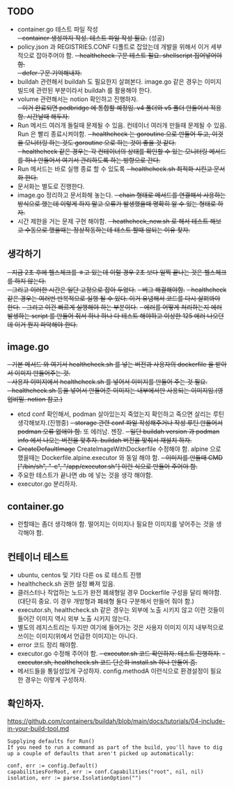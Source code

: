 ## TODO
- container.go 테스트 파일 작성  
~~- container 생성까지 작성. 테스트 파일 작성 필요.~~ (성공) 
- policy.json 과 REGISTRIES.CONF 디폴트로 잡았는데 개발을 위해서 이거 세부적으로 잡아주어야 함. 
~~- healthcheck 구문 테스트 필요. shellscript 집어넣어야 함.~~  
~~- defer 구문 기억해내자.~~  
- buildah 관련해서 buildah 도 필요한지 살펴본다. image.go 같은 경우는 이미지 빌드에 관련된 부분이라서 buildah 를 활용해야 한다. 
- volume 관련해서는 notion 확인하고 진행하자.  
~~- 이거 완료되면 podbridge 에 통합할 예정임.  v4 폴더와 v5 폴더 만들어서 적용함. 시간날때 해두자.~~  
- Run 메서드 여러개 돌릴때 문제될 수 있음. 컨테이너 여러개 만들때 문제될 수 있음. Run 은 빨리 종료시켜야함.
~~- healthcheck 는 goroutine 으로 만들어 두고, 이것을 모니터링 하는 것도 goroutine 으로 하는 것이 좋을 것 같다.~~  
~~- healthcheck 같은 경우는 각 컨테이너의 상태를 확인할 수 있는 모니터링 메서드를 하나 만들어서 여기서 관리하도록 하는 방향으로 간다.~~  
- Run 메서드는 바로 실행 종료 할 수 있도록 
~~- healthcheck.sh 최적화 시킨고 문서화 한다.~~ 
- 문서화는 별도로 진행한다.
- image.go 정리하고 문서화해 놓는다.
~~- chain 형태로 메서드를 연결해서 사용하는 방식으로 했는데 이렇게 하지 말고 오류가 발생했을때 명확히 알 수 있는 형태로 하자.~~  
- 시간 제한을 거는 문제 구현 해야함.
~~- heathcheck_new.sh 로 해서 테스트 해보고 수동으로 했을때는 정상작동하는데 테스트 할때 않되는 이유 찾자.~~

## 생각하기
~~- 지금 2초 후에 헬스체크를 ㅎ고 있는데 이럴 경우 2초 보다 일찍 끝나는 것은 헬스체크를 하지 않는다.~~  
~~- 그리고 이러한 시간은 일단 고정으로 잡아 두었다.~~
~~- 버그 해결해야함.~~
~~- healthcheck 같은 경우는 여러번 반복적으로 실행 될 수 있다. 이거 유념해서 코드를 다시 살펴봐야 한다.~~ 
~~- 그리고 이건 빠르게 실행해야 하는 부분이다.~~
~~- 에러를 어떻게 처리하는지 에러 발생하는 script 를 만들어 줘서 하나 하나 다 테스트 해야하고 이상한 125 에러 나오던데 이거 뭔지 파악해야 한다.~~ 
## image.go
~~- 기본 메서드 와 여기서 healthcheck.sh 를 넣는 버전과 사용자의 dockerfile 을 받아서 이미지 만들어주는 것.~~  
~~- 사용자 이미지에서 healthcheck.sh 를 넣어서 이미지를 만들어 주는 것 필요.~~  
~~- healthcheck.sh 등을 넣어서 만들어준 이미지는 내부에서만 사용되는 이미지임.(영업비밀. notion 참고.)~~  
- etcd conf 확인해서, podman 살아있는지 죽었는지 확인하고 죽으면 살리는 루틴 생각해보자.(진행중)
~~- storage 관련 conf 파일 작성해주거나 작성 루틴 만들어서 podman 오류 없애야 함.~~  또 에러남. 젠장.
~~- 일단 buildah version 과 podman info 에서 나오는 버전을 맞추자. buildah 버전을 맞춰서 재설치 하자.~~  
- ~~CreateDefaultImage~~ CreateImageWithDockerfile 수정해야 함. alpine 으로 했을때는 Dockerfile.alpine.executor 와 동일 해야 함.
~~- 이미지를 만들때 CMD ["/bin/sh", "-c", "/app/executor.sh"] 이런 식으로 만들어 주어야 함.~~ 
- 주요한 테스트가 끝나면 db 에 넣는 것을 생각 해야함.  
- executor.go 분리하자.

## container.go
- 런할때는 좀더 생각해야 함. 떨어지는 이미지나 필요한 이미지를 넣어주는 것을 생각해야 함.  

## 컨테이너 테스트 
- ubuntu, centos 및 기타 다른 os 로 테스트 진행
- healthcheck.sh 권한 설정 빠져 있음.
- 클러스터나 작업하는 노드가 완전 폐쇄형일 경우 Dockerfile 구성을 달리 해야함. (대단히 중요. 이 경우 개방형과 폐쇄형 둘다 구분해서 만들어 줘야 함.)  
- executor.sh, healthcheck.sh 같은 경우는 외부에 노출 시키지 않고 이런 것들이 들어간 이미지 역시 외부 노출 시키지 않는다.
- 별도의 레지스트리는 두지만 여기에 들어가는 것은 사용자 이미지 이지 내부적으로 쓰이는 이미지(위에서 언급한 이미지)는 아니다.  
- error 코드 정리 해야함.  
- executor.go 수정해 주어야 함.
~~- executor.sh 코드 확인하자. 테스트 진행하자.~~
~~- executor.sh, healthcheck.sh 코드 단순화 install.sh 하나 만들어 줌.~~  
- 메서드들을 통일성있게 구성하자. config.methodA 이런식으로 환경설정이 필요한 경우는 이렇게 구성하자.
## 확인하자.
https://github.com/containers/buildah/blob/main/docs/tutorials/04-include-in-your-build-tool.md

```
Supplying defaults for Run()
If you need to run a command as part of the build, you'll have to dig up a couple of defaults that aren't picked up automatically:

conf, err := config.Default()
capabilitiesForRoot, err := conf.Capabilities("root", nil, nil)
isolation, err := parse.IsolationOption("")
```